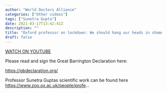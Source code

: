 ```yaml
---
author: "World Doctors Alliance"
categories: ["Other videos"]
tags: ["Sunetra Gupta"]
date: 2021-03-17T13:42:41Z
description: ""
title: "Oxford professor on lockdown: We should hang our heads in shame (with Sunetra Gupta)"
draft: false
---
```


[WATCH ON YOUTUBE](https://youtu.be/0-7C2g5-Wcs)

Please read and sign the Great Barrington Declaration here:  

https://gbdeclaration.org/  

Professor Sunetra Guptas scientific work can be found here  
https://www.zoo.ox.ac.uk/people/profe...  